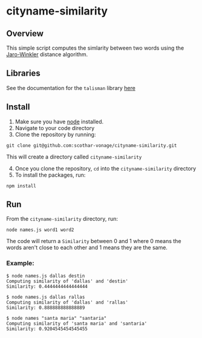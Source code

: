 # cityname-similarity

## Overview

This simple script computes the simlarity between two words using the [Jaro-Winkler](https://en.wikipedia.org/wiki/Jaro%E2%80%93Winkler_distance) distance algorithm. 

## Libraries
See the documentation for the `talisman` library [here](https://yomguithereal.github.io/talisman/metrics/#jaro-winkler)

## Install
1. Make sure you have [node](https://nodejs.org/en/download) installed.
2. Navigate to your code directory
2. Clone the repository by running:
  ```
  git clone git@github.com:scothar-vonage/cityname-similarity.git 
  ```
  This will create a directory called `cityname-similarity`  
  
4. Once you clone the repository,  `cd` into the `cityname-similarity` directory 
4. To install the packages, run:
```
npm install
```


## Run

From the `cityname-similarity` directory, run:
```
node names.js word1 word2
```
The code will return a `Similarity` between 0 and 1 where 0 means the words aren't close to each other and 1 means they are the same.

### Example:
```
$ node names.js dallas destin
Computing similarity of 'dallas' and 'destin'
Similarity: 0.4444444444444444

$ node names.js dallas rallas
Computing similarity of 'dallas' and 'rallas'
Similarity: 0.888888888888889

$ node names "santa maria" "santaria"
Computing similarity of 'santa maria' and 'santaria'
Similarity: 0.9204545454545455
```


